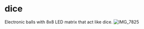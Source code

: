 # dice
 Electronic balls with 8x8 LED matrix that act like dice.
![IMG_7825](https://github.com/leftCoast/dice/assets/3913684/3d1d82f1-0d8c-4e7c-8c11-d4d600eb71d3)

